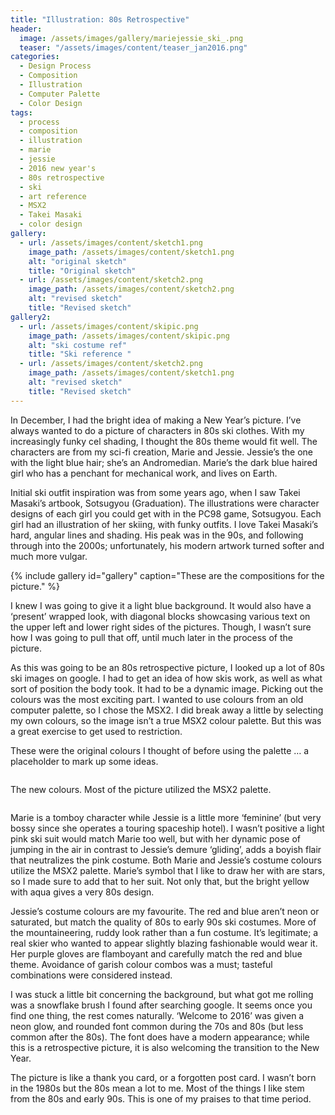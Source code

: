 ```yaml
---
title: "Illustration: 80s Retrospective"
header:
  image: /assets/images/gallery/mariejessie_ski_.png
  teaser: "/assets/images/content/teaser_jan2016.png"
categories: 
  - Design Process
  - Composition
  - Illustration
  - Computer Palette
  - Color Design
tags:
  - process
  - composition
  - illustration
  - marie
  - jessie
  - 2016 new year's
  - 80s retrospective
  - ski
  - art reference
  - MSX2
  - Takei Masaki
  - color design
gallery:
  - url: /assets/images/content/sketch1.png
    image_path: /assets/images/content/sketch1.png
    alt: "original sketch"
    title: "Original sketch"
  - url: /assets/images/content/sketch2.png
    image_path: /assets/images/content/sketch2.png
    alt: "revised sketch"
    title: "Revised sketch"
gallery2:
  - url: /assets/images/content/skipic.png
    image_path: /assets/images/content/skipic.png
    alt: "ski costume ref"
    title: "Ski reference "
  - url: /assets/images/content/sketch2.png
    image_path: /assets/images/content/sketch1.png
    alt: "revised sketch"
    title: "Revised sketch"
---
```

	
In December, I had the bright idea of making a New Year’s picture. I’ve always wanted to do a picture of characters in 80s ski clothes. With my increasingly funky cel shading, I thought the 80s theme would fit well. The characters are from my sci-fi creation, Marie and Jessie. Jessie’s the one with the light blue hair; she’s an Andromedian. Marie’s the dark blue haired girl who has a penchant for mechanical work, and lives on Earth.  

Initial ski outfit inspiration was from some years ago, when I saw Takei Masaki’s artbook, Sotsugyou (Graduation). The illustrations were character designs of each girl you could get with in the PC98 game, Sotsugyou. Each girl had an illustration of her skiing, with funky outfits.  I love Takei Masaki’s hard, angular lines and shading. His peak was in the 90s, and following through into the 2000s; unfortunately, his modern artwork turned softer and much more vulgar. 

{% include gallery id="gallery" caption="These are the compositions for the picture." %}

I knew I was going to give it a light blue background. It would also have a ‘present’ wrapped look, with diagonal blocks showcasing various text on the upper left and lower right sides of the pictures. Though, I wasn’t sure how I was going to pull that off, until much later in the process of the picture.

As this was going to be an 80s retrospective picture, I looked up a lot of 80s ski images on google. I had to get an idea of how skis work, as well as what sort of position the body took. It had to be a dynamic image. Picking out the colours was the most exciting part. I wanted to use colours from an old computer palette, so I chose the MSX2. I did break away a little by selecting my own colours, so the image isn’t a true MSX2 colour palette. But this was a great exercise to get used to restriction. 

These were the original colours I thought of before using the palette … a placeholder to mark up some ideas.

<img src="{{ stuffostuff.com }}{{ site.baseurl }}/assets/images/content/sketch3.png" alt="">

The new colours. Most of the picture utilized the MSX2 palette. 

<img src="{{ stuffostuff.com }}{{ site.baseurl }}/assets/images/content/sketch4.png" alt="">

Marie is a tomboy character while Jessie is a little more ‘feminine’ (but very bossy since she operates a touring spaceship hotel). I wasn’t positive a light pink ski suit would match Marie too well, but with her dynamic pose of jumping in the air in contrast to Jessie’s demure ‘gliding’, adds a boyish flair that neutralizes the pink costume. Both Marie and Jessie’s costume colours utilize the MSX2 palette. Marie’s symbol that I like to draw her with are stars, so I made sure to add that to her suit. Not only that, but the bright yellow with aqua gives a very 80s design. 

Jessie’s costume colours are my favourite. The red and blue aren’t neon or saturated, but match the quality of 80s to early 90s ski costumes. More of the mountaineering, ruddy look rather than a fun costume. It’s legitimate; a real skier who wanted to appear slightly blazing fashionable would wear it. Her purple gloves are flamboyant and carefully match the red and blue theme. Avoidance of garish colour combos was a must; tasteful combinations were considered instead.

I was stuck a little bit concerning the background, but what got me rolling was a snowflake brush I found after searching google. It seems once you find one thing, the rest comes naturally. ‘Welcome to 2016’ was given a neon glow, and rounded font common during the 70s and 80s (but less common after the 80s). The font does have a modern appearance; while this is a retrospective picture, it is also welcoming the transition to the New Year. 

The picture is like a thank you card, or a forgotten post card. I wasn’t born in the 1980s but the 80s mean a lot to me. Most of the things I like stem from the 80s and early 90s. This is one of my praises to that time period. 
  
